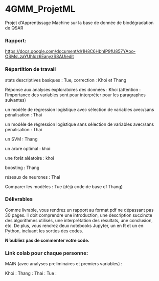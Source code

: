 # 4GMM_ProjetML
Projet d'Apprentissage Machine sur la base de donnée de biodégradation de QSAR

### Rapport:
https://docs.google.com/document/d/1H8C6HbhIP9fU857YAoo-OSMsLzaYUhloz6EanyzS8AU/edit


### Répartition de travail 

stats descriptives basiques : Tue, correction : Khoi et Thang 

Réponse aux analyses exploratoires des données : Khoi (attention : l’importance des variables sont pour interpréter pour les  paragraphes suivantes)

un modèle de régression logistique avec sélection de variables avec/sans pénalisation : Thai 

un modèle de régression logistique sans sélection de variables avec/sans pénalisation : Thai

un SVM : Thang 

un arbre optimal : khoi 

une forêt aléatoire : khoi 

boosting : Thang  

réseaux de neurones : Thai  

Comparer les modèles : Tue  (déjà code de base cf Thang) 

### Délivrables 
Comme livrable, vous rendrez un rapport au format pdf ne dépassant pas 30 pages. Il doit comprendre une introduction, une description
succincte des algorithmes utilisés, une interprétation des résultats, une conclusion, etc. 
De plus, vous rendrez  deux notebooks Jupyter, un en R et un en Python, incluant les sorties des codes.

**N’oubliez pas de commenter votre code.**

### Link colab pour chaque personne: 

MAIN (avec analyses preliminaires et premiers variables) : 

Khoi : 
Thang : 
Thai : 
Tue : 





